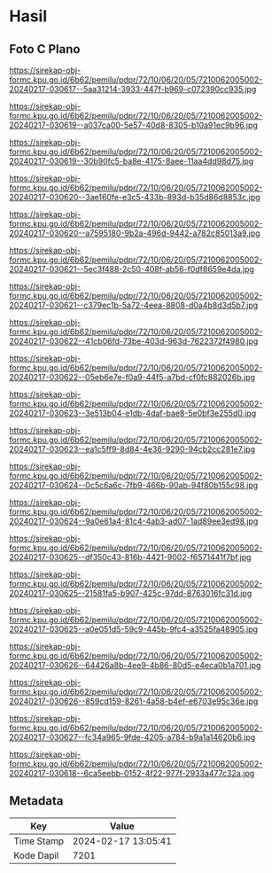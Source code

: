 # Hasil

## Foto C Plano

https://sirekap-obj-formc.kpu.go.id/6b62/pemilu/pdpr/72/10/06/20/05/7210062005002-20240217-030617--5aa31214-3933-447f-b969-c072390cc935.jpg

https://sirekap-obj-formc.kpu.go.id/6b62/pemilu/pdpr/72/10/06/20/05/7210062005002-20240217-030619--a037ca00-5e57-40d8-8305-b10a91ec9b96.jpg

https://sirekap-obj-formc.kpu.go.id/6b62/pemilu/pdpr/72/10/06/20/05/7210062005002-20240217-030619--30b90fc5-ba8e-4175-8aee-11aa4dd98d75.jpg

https://sirekap-obj-formc.kpu.go.id/6b62/pemilu/pdpr/72/10/06/20/05/7210062005002-20240217-030620--3ae160fe-e3c5-433b-893d-b35d86d8853c.jpg

https://sirekap-obj-formc.kpu.go.id/6b62/pemilu/pdpr/72/10/06/20/05/7210062005002-20240217-030620--a7595180-9b2a-496d-9442-a782c85013a9.jpg

https://sirekap-obj-formc.kpu.go.id/6b62/pemilu/pdpr/72/10/06/20/05/7210062005002-20240217-030621--5ec3f488-2c50-408f-ab56-f0df8659e4da.jpg

https://sirekap-obj-formc.kpu.go.id/6b62/pemilu/pdpr/72/10/06/20/05/7210062005002-20240217-030621--c379ec1b-5a72-4eea-8808-d0a4b8d3d5b7.jpg

https://sirekap-obj-formc.kpu.go.id/6b62/pemilu/pdpr/72/10/06/20/05/7210062005002-20240217-030622--41cb06fd-73be-403d-963d-7622372f4980.jpg

https://sirekap-obj-formc.kpu.go.id/6b62/pemilu/pdpr/72/10/06/20/05/7210062005002-20240217-030622--05eb6e7e-f0a9-44f5-a7bd-cf0fc882026b.jpg

https://sirekap-obj-formc.kpu.go.id/6b62/pemilu/pdpr/72/10/06/20/05/7210062005002-20240217-030623--3e513b04-e1db-4daf-bae8-5e0bf3e255d0.jpg

https://sirekap-obj-formc.kpu.go.id/6b62/pemilu/pdpr/72/10/06/20/05/7210062005002-20240217-030623--ea1c5ff9-8d84-4e36-9290-94cb2cc281e7.jpg

https://sirekap-obj-formc.kpu.go.id/6b62/pemilu/pdpr/72/10/06/20/05/7210062005002-20240217-030624--0c5c6a6c-7fb9-466b-90ab-94f80b155c98.jpg

https://sirekap-obj-formc.kpu.go.id/6b62/pemilu/pdpr/72/10/06/20/05/7210062005002-20240217-030624--9a0e61a4-81c4-4ab3-ad07-1ad89ee3ed98.jpg

https://sirekap-obj-formc.kpu.go.id/6b62/pemilu/pdpr/72/10/06/20/05/7210062005002-20240217-030625--df350c43-816b-4421-9002-f6571441f7bf.jpg

https://sirekap-obj-formc.kpu.go.id/6b62/pemilu/pdpr/72/10/06/20/05/7210062005002-20240217-030625--21581fa5-b907-425c-97dd-8763016fc31d.jpg

https://sirekap-obj-formc.kpu.go.id/6b62/pemilu/pdpr/72/10/06/20/05/7210062005002-20240217-030625--a0e051d5-59c9-445b-9fc4-a3525fa48905.jpg

https://sirekap-obj-formc.kpu.go.id/6b62/pemilu/pdpr/72/10/06/20/05/7210062005002-20240217-030626--64426a8b-4ee9-4b86-80d5-e4eca0b1a701.jpg

https://sirekap-obj-formc.kpu.go.id/6b62/pemilu/pdpr/72/10/06/20/05/7210062005002-20240217-030626--859cd159-8261-4a58-b4ef-e6703e95c36e.jpg

https://sirekap-obj-formc.kpu.go.id/6b62/pemilu/pdpr/72/10/06/20/05/7210062005002-20240217-030627--fc34a965-9fde-4205-a784-b9a1a14620b6.jpg

https://sirekap-obj-formc.kpu.go.id/6b62/pemilu/pdpr/72/10/06/20/05/7210062005002-20240217-030618--6ca5eebb-0152-4f22-977f-2933a477c32a.jpg


## Metadata

| Key        | Value               |
| ---------- | ------------------- |
| Time Stamp | 2024-02-17 13:05:41 |
| Kode Dapil | 7201                |



